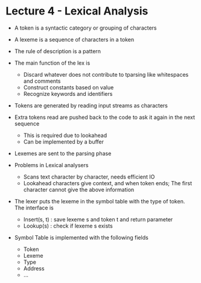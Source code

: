 # Lecture 4 - Lexical Analysis

- A token is a syntactic category or grouping of characters
- A lexeme is a sequence of characters in a token
- The rule of description is a pattern

- The main function of the lex is
  - Discard whatever does not contribute to tparsing like whitespaces and comments
  - Construct constants based on value
  - Recognize keywords and identifiers

- Tokens are generated by reading input streams as characters
- Extra tokens read are pushed back to the code to ask it again in the next sequence
  - This is required due to lookahead
  - Can be implemented by a buffer
- Lexemes are sent to the parsing phase

- Problems in Lexical analysers
  - Scans text character by character, needs efficient IO
  - Lookahead characters give context, and when token ends; The first character cannot give the above information

- The lexer puts the lexeme in the symbol table with the type of token. The interface is
  - Insert(s, t) : save lexeme s and token t and return parameter
  - Lookup(s) : check if lexeme s exists

- Symbol Table is implemented with the following fields
  - Token
  - Lexeme
  - Type
  - Address
  - ...